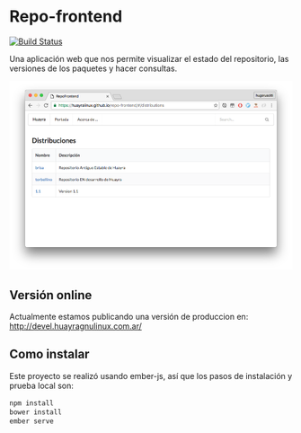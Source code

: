 # Repo-frontend

[![Build Status](https://travis-ci.org/HuayraLinux/repo-frontend.svg?branch=master)](https://travis-ci.org/HuayraLinux/repo-frontend)

Una aplicación web que nos permite visualizar el estado del repositorio,
las versiones de los paquetes y hacer consultas.

![](preview/main.png)


## Versión online

Actualmente estamos publicando una versión de produccion en: <a href="http://devel.huayragnulinux.com.ar/" target=_blank>http://devel.huayragnulinux.com.ar/</a>

## Como instalar

Este proyecto se realizó usando ember-js, así que los pasos de instalación
y prueba local son:

```
npm install
bower install
ember serve
```

